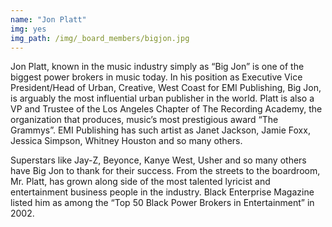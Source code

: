```yaml
---
name: "Jon Platt"
img: yes
img_path: /img/_board_members/bigjon.jpg
---
```


Jon Platt, known in the music industry simply as “Big Jon” is one of the biggest power brokers in music today.  In his position as Executive Vice President/Head of Urban, Creative, West Coast for EMI Publishing, Big Jon, is arguably the most influential urban publisher in the world.  Platt is also a VP and Trustee of the Los Angeles Chapter of The Recording Academy, the organization that produces, music’s most prestigious award “The Grammys”. EMI Publishing has such artist as Janet Jackson, Jamie Foxx, Jessica Simpson, Whitney Houston and so many others.

Superstars like Jay-Z, Beyonce, Kanye West, Usher and so many others have Big Jon to thank for their success. From the streets to the boardroom, Mr. Platt, has grown along side of the most talented lyricist and entertainment business people in the industry.  Black Enterprise Magazine listed him as among the “Top 50 Black Power Brokers in Entertainment” in 2002.

